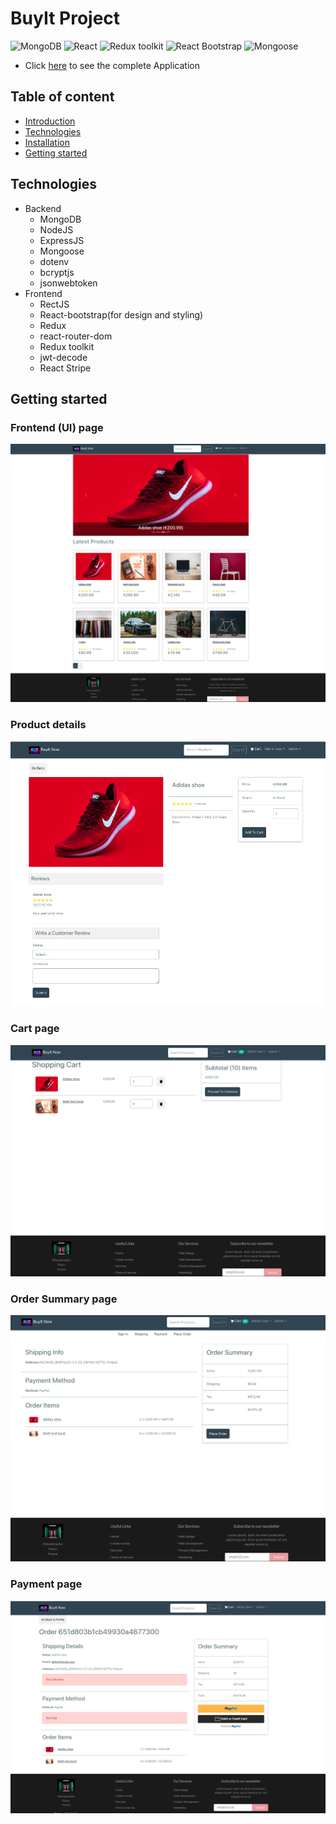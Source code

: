 # BuyIt Project

![MongoDB](https://img.shields.io/badge/MongoDB-v.7-green)
![React](https://img.shields.io/badge/React-v.18-blue)
![Redux toolkit](https://img.shields.io/badge/Redux-v.1.9-purple)
![React Bootstrap](https://img.shields.io/badge/Bootstrap-v.5.0-darkblue)
![Mongoose](https://img.shields.io/badge/Mongoose-v.7.5.3-brown)

+ Click [here](https://buyit-fehz.onrender.com/) to see the complete Application
## Table of content

- [Introduction](#introduction)
- [Technologies](#technologies)
- [Installation](#installation)
- [Getting started](#getting-started)

## Technologies
- Backend
    + MongoDB
    + NodeJS
    + ExpressJS
    + Mongoose
    + dotenv
    + bcryptjs
    + jsonwebtoken
- Frontend
    + RectJS
    + React-bootstrap(for design and styling)
    + Redux
    + react-router-dom
    + Redux toolkit
    + jwt-decode
    + React Stripe

## Getting started
### Frontend (UI) page

![Front](./img/Front.png)

### Product details
![Productdetails](./img/SingleProduct.png)

### Cart page

![Cartpage](./img/Cart.png)
### Order Summary page


![usersummary](./img/OrderSummary.png)

### Payment  page

![Payment](./img/PaymentMethod.png)



